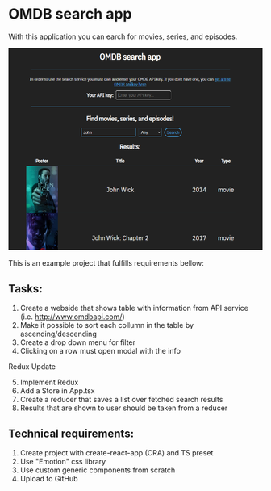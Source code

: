 # OMDB search app

With this application you can earch for movies, series, and episodes.

![Alt text](/Demo.png?raw=true "Demo Image")

This is an example project that fulfills requirements bellow:

## Tasks:

1. Create a webside that shows table with information from API service (i.e. http://www.omdbapi.com/)
2. Make it possible to sort each collumn in the table by ascending/descending
3. Create a drop down menu for filter
4. Clicking on a row must open modal with the info

Redux Update

5. Implement Redux
6. Add a Store in App.tsx
7. Create a reducer that saves a list over fetched search results
8. Results that are shown to user should be taken from a reducer

## Technical requirements:

1. Create project with create-react-app (CRA) and TS preset
2. Use "Emotion" css library
3. Use custom generic components from scratch
4. Upload to GitHub
